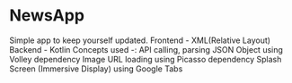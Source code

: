 # NewsApp 
Simple app to keep yourself updated.
Frontend - XML(Relative Layout)
Backend - Kotlin 
Concepts used -:
                 API calling, parsing JSON Object using Volley dependency
                 Image URL loading using Picasso dependency
                 Splash Screen (Immersive Display) using Google Tabs
